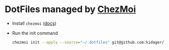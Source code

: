 # DotFiles managed by [ChezMoi](https://github.com/twpayne/chezmoi)

* Install `chezmoi` ([docs](https://www.chezmoi.io/install/))
* Run the init command

    ```sh
    chezmoi init --apply --source="~/.dotfiles" git@github.com:kidager/dotfiles.git
    ```
